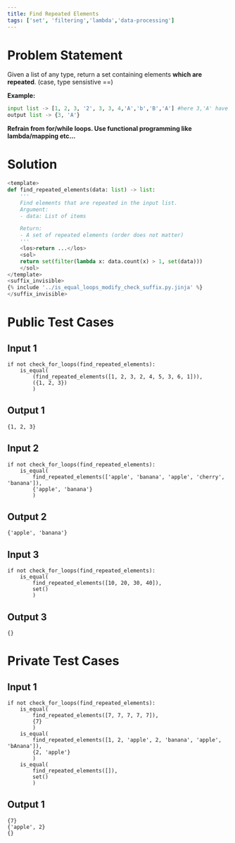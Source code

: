 ```yaml
---
title: Find Repeated Elements
tags: ['set', 'filtering','lambda','data-processing']
---
```


# Problem Statement

Given a list of any type, return a set containing elements **which are repeated**. (case, type sensistive ==)

**Example:**
```python
input list -> [1, 2, 3, '2', 3, 3, 4,'A','b','B','A'] #here 3,'A' have repetitions
output list -> {3, 'A'}
```
**Refrain from for/while loops. Use functional programming like lambda/mapping etc...**

# Solution

```python test.py  -r 'python test.py'
<template>
def find_repeated_elements(data: list) -> list:
    '''
    Find elements that are repeated in the input list.
    Argument:
    - data: List of items

    Return:
    - A set of repeated elements (order does not matter)
    '''
    <los>return ...</los>
    <sol>
    return set(filter(lambda x: data.count(x) > 1, set(data)))
    </sol>
</template>
<suffix_invisible>
{% include '../is_equal_loops_modify_check_suffix.py.jinja' %}
</suffix_invisible>
```

# Public Test Cases

## Input 1

```
if not check_for_loops(find_repeated_elements):
    is_equal(
        (find_repeated_elements([1, 2, 3, 2, 4, 5, 3, 6, 1])),
        ({1, 2, 3})
        )
```

## Output 1

```
{1, 2, 3}
```

## Input 2

```
if not check_for_loops(find_repeated_elements):
    is_equal(
        find_repeated_elements(['apple', 'banana', 'apple', 'cherry', 'banana']),
        {'apple', 'banana'}
        )        
```
## Output 2

```
{'apple', 'banana'}
```

## Input 3

```
if not check_for_loops(find_repeated_elements):
    is_equal(
        find_repeated_elements([10, 20, 30, 40]),
        set()
        )
```

## Output 3

```
{}
```

# Private Test Cases

## Input 1

```
if not check_for_loops(find_repeated_elements):
    is_equal(
        find_repeated_elements([7, 7, 7, 7, 7]),
        {7}
        )
    is_equal(
        find_repeated_elements([1, 2, 'apple', 2, 'banana', 'apple', 'bAnana']),
        {2, 'apple'}
        )
    is_equal(
        find_repeated_elements([]),
        set()
        )
```

## Output 1

```
{7}
{'apple', 2}
{}
```

